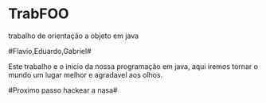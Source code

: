 # TrabFOO
trabalho de orientação a objeto em java

#Flavio,Eduardo,Gabriel#

Este trabalho e o inicio da nossa programação em java, aqui iremos tornar o mundo um lugar melhor e 
agradavel aos olhos.

#Proximo passo hackear a nasa#
